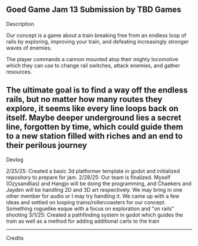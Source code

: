 Goed Game Jam 13 Submission by TBD Games
---------------------------------------
Description

Our concept is a game about a train breaking free from an endless loop of rails by exploring, improving your train, and defeating increasingly stronger waves of enemies.

The player commands a cannon mounted atop their mighty locomotive which they can use to change rail switches, attack enemies, and gather resources.

The ultimate goal is to find a way off the endless rails, but no matter how many routes they explore, it seems like every line loops back on itself. Maybe deeper underground lies a secret line, forgotten by time, which could guide them to a new station filled with riches and an end to their perilous journey
---------------------------------------
Devlog

2/25/25: Created a basic 3d platformer template in godot and initialized repository to prepare for jam.
2/28/25: Our team is finalized. Myself (Ozysandlias) and Hangjo will be doing the programming, and Chaekers and Jayden will be handling 2D and 3D art respectively. We may bring in one other member for audio or I may try handling it. We came up with a few ideas and settled on looping trains/rollercoasters for our concept. Something roguelike esque with a focus on exploration and "on rails" shooting
3/1/25: Created a pathfinding system in godot which guides the train as well as a method for adding additional carts to the train

---------------------------------------
Credits
